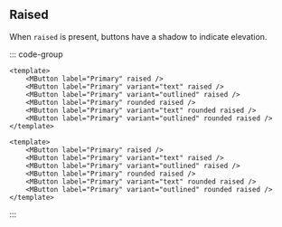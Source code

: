 ## Raised

When `raised` is present, buttons have a shadow to indicate elevation.

<DemoContainer>
	<MButton label="Primary" raised />
	<MButton label="Primary" variant="text" raised />
	<MButton label="Primary" variant="outlined" raised />
	<MButton label="Primary" rounded raised />
	<MButton label="Primary" variant="text" rounded raised />
	<MButton label="Primary" variant="outlined" rounded raised />
</DemoContainer>

::: code-group

```vue [Composition API]
<template>
	<MButton label="Primary" raised />
	<MButton label="Primary" variant="text" raised />
	<MButton label="Primary" variant="outlined" raised />
	<MButton label="Primary" rounded raised />
	<MButton label="Primary" variant="text" rounded raised />
	<MButton label="Primary" variant="outlined" rounded raised />
</template>
```

```vue [Options API]
<template>
	<MButton label="Primary" raised />
	<MButton label="Primary" variant="text" raised />
	<MButton label="Primary" variant="outlined" raised />
	<MButton label="Primary" rounded raised />
	<MButton label="Primary" variant="text" rounded raised />
	<MButton label="Primary" variant="outlined" rounded raised />
</template>
```

:::
